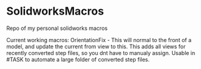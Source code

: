 # SolidworksMacros

Repo of my personal solidworks macros

Current working macros:
OrientationFix - This will normal to the front of a model, and update the current from view to this. This adds all views for recently converted step files, so you dnt have to manualy assign. Usable in #TASK to automate a large folder of converted step files. 

